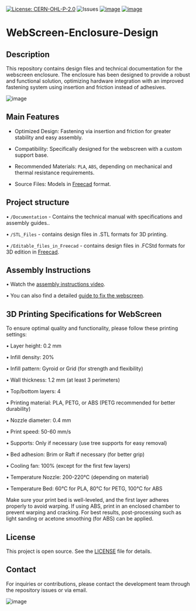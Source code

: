 [![License: CERN-OHL-P-2.0](https://img.shields.io/badge/license-CERN_OHL_P_2.0-blue.svg)](https://opensource.org/license/cern-ohl-p) ![Issues](https://img.shields.io/github/issues/HW-Lab-Hardware-Design-Agency/WebScreen-Enclosure-Design) [![image](https://img.shields.io/badge/website-WebScreen.cc-D31027)](https://webscreen.cc) [![image](https://img.shields.io/badge/view_on-CrowdSupply-099)](https://www.crowdsupply.com/hw-media-lab/webscreen)
# WebScreen-Enclosure-Design
## Description

This repository contains design files and technical documentation for the webscreen enclosure. The enclosure has been designed to provide a robust and functional solution, optimizing hardware integration with an improved fastening system using insertion and friction instead of adhesives.

![image](https://github.com/user-attachments/assets/4fa6f6d1-45b1-4be3-a7f2-fb5412712b5f)

## Main Features

+ Optimized Design: Fastening via insertion and friction for greater stability and easy assembly.

+ Compatibility: Specifically designed for the webscreen with a custom support base.

+ Recommended Materials: `PLA`, `ABS`, depending on mechanical and thermal resistance requirements.

+ Source Files: Models in [Freecad](https://www.freecad.org/) format.

## Project structure
  • `/Documentation` - Contains the technical manual with specifications and assembly guides..

  • `/STL_Files` - contains design files in .STL formats for 3D printing.

  • `/Editable_files_in_Freecad` - contains design files in .FCStd formats for 3D edition in [Freecad](https://www.freecad.org/).

## Assembly Instructions
  • Watch the [assembly instructions video](https://www.youtube.com/watch?v=CHH5L84EN5o&t=1s).

  • You can also find a detailed [guide to fix the webscreen](https://es.ifixit.com/Desmontaje/WebScreen+Teardown/181334).


## 3D Printing Specifications for WebScreen
To ensure optimal quality and functionality, please follow these printing settings:

  • Layer height: 0.2 mm
  
  • Infill density: 20%
  
  • Infill pattern: Gyroid or Grid (for strength and flexibility)
  
  • Wall thickness: 1.2 mm (at least 3 perimeters)
  
  • Top/bottom layers: 4
  
  • Printing material: PLA, PETG, or ABS (PETG recommended for better durability)
  
  • Nozzle diameter: 0.4 mm
  
  • Print speed: 50-60 mm/s
  
  • Supports: Only if necessary (use tree supports for easy removal)
  
  • Bed adhesion: Brim or Raft if necessary (for better grip)
  
  • Cooling fan: 100% (except for the first few layers)
  
  • Temperature Nozzle: 200-220°C (depending on material)
  
  • Temperature Bed: 60°C for PLA, 80°C for PETG, 100°C for ABS

Make sure your print bed is well-leveled, and the first layer adheres properly to avoid warping. If using ABS, print in an enclosed chamber to prevent warping and cracking.
For best results, post-processing such as light sanding or acetone smoothing (for ABS) can be applied.

## License
This project is open source. See the [LICENSE](https://github.com/HW-Lab-Hardware-Design-Agency/WebScreen-Enclosure-Design/blob/main/LICENSE) file for details.

## Contact

For inquiries or contributions, please contact the development team through the repository issues or via email.

![image](https://github.com/user-attachments/assets/e1c5ad5a-53c3-4542-abdb-d4e6ad252ecb)

